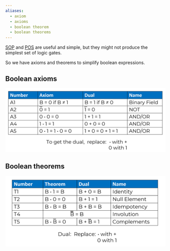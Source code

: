 ```yaml
---
aliases:
  - axiom
  - axioms
  - boolean theorem
  - boolean theorems
---
```


[SOP](4.%20SOP%20&%20POS.md) and [POS](4.%20SOP%20&%20POS.md) are useful and simple, but they might not produce the simplest set of logic gates.

So we have axioms and theorems to simplify boolean expressions.

## Boolean axioms


![](../z_images/Pasted%20image%2020241215124605.png)


## Boolean theorems

![](../z_images/Pasted%20image%2020241215124745%201.png)